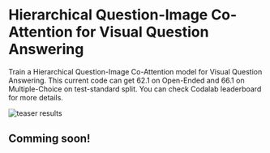 # Hierarchical Question-Image Co-Attention for Visual Question Answering

Train a Hierarchical Question-Image Co-Attention model for Visual Question Answering. This current code can get 62.1 on Open-Ended and 66.1 on Multiple-Choice on test-standard split. You can check Codalab leaderboard for more details.

![teaser results](https://raw.github.com/jiasenlu/HieCoAttenVQA/master/vis/demo.png)

## Comming soon!
